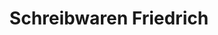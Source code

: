 ---
title: "Schreibwaren Friedrich"
url: /reichelsheim-odenwald/schreibwaren-friedrich/
shop: Schreibwaren
---